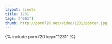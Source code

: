 ```yaml
--- 
layout: sieutv
title: 1231
tags: ["001"]
thumb: http://porn720.net/video/1231/poster.jpg
---
```

{% include porn720 key="1231" %} 
